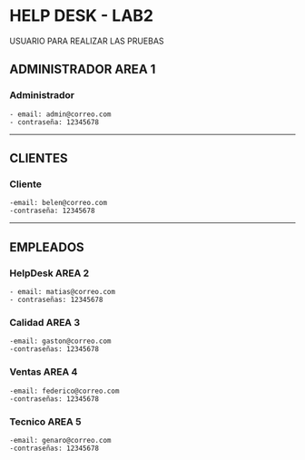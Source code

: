    # HELP DESK - LAB2
USUARIO PARA REALIZAR LAS PRUEBAS


## ADMINISTRADOR AREA 1
### Administrador
    - email: admin@correo.com
    - contraseña: 12345678

-----------------------

## CLIENTES
### Cliente
    -email: belen@correo.com
    -contraseña: 12345678

------------------------

## EMPLEADOS
### HelpDesk AREA 2
    - email: matias@correo.com
    - contraseñas: 12345678
### Calidad AREA 3
    -email: gaston@correo.com
    -contraseñas: 12345678
### Ventas AREA 4
    -email: federico@correo.com
    -contraseñas: 12345678
### Tecnico AREA 5
    -email: genaro@correo.com
    -contraseñas: 12345678

